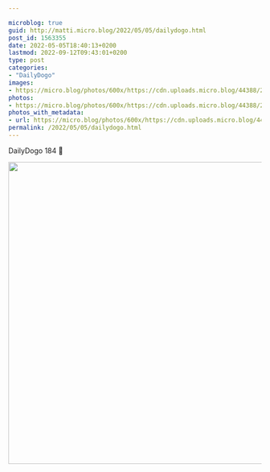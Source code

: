 ```yaml
---

microblog: true
guid: http://matti.micro.blog/2022/05/05/dailydogo.html
post_id: 1563355
date: 2022-05-05T18:40:13+0200
lastmod: 2022-09-12T09:43:01+0200
type: post
categories:
- "DailyDogo"
images:
- https://micro.blog/photos/600x/https://cdn.uploads.micro.blog/44388/2022/3ee059c403.jpg
photos:
- https://micro.blog/photos/600x/https://cdn.uploads.micro.blog/44388/2022/3ee059c403.jpg
photos_with_metadata:
- url: https://micro.blog/photos/600x/https://cdn.uploads.micro.blog/44388/2022/3ee059c403.jpg
permalink: /2022/05/05/dailydogo.html
---
```

DailyDogo 184 🐶

<img src="https://micro.blog/photos/600x/https://blog.martin-haehnel.de/uploads/2022/3ee059c403.jpg" width="600" height="600" alt="" />
